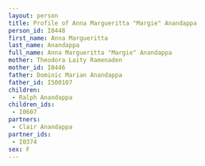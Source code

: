 ```yaml
---
layout: person
title: Profile of Anna Margueritta "Margie" Anandappa
person_id: I0448
first_name: Anna Margueritta
last_name: Anandappa
full_name: Anna Margueritta "Margie" Anandappa
mother: Theodora Laity Ramenaden
mother_id: I0446
father: Dominic Marian Anandappa
father_id: I500107
children:
 - Ralph Anandappa
children_ids:
 - I0607
partners:
 - Clair Anandappa
partner_ids:
 - I0374
sex: F
---
```


